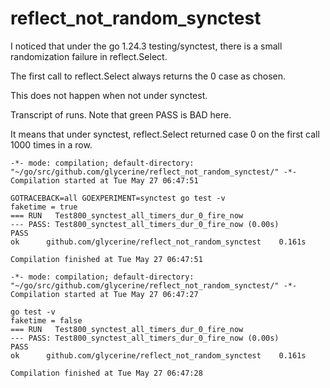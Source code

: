 reflect_not_random_synctest
===========================

I noticed that under the go 1.24.3 
testing/synctest, there is a small
randomization failure in reflect.Select.

The first call to reflect.Select always 
returns the 0 case as chosen.

This does not happen when not under synctest.

Transcript of runs. Note that green PASS is BAD here.

It means that under synctest, reflect.Select returned
case 0 on the first call 1000 times in a row.

~~~
-*- mode: compilation; default-directory: "~/go/src/github.com/glycerine/reflect_not_random_synctest/" -*-
Compilation started at Tue May 27 06:47:51

GOTRACEBACK=all GOEXPERIMENT=synctest go test -v
faketime = true
=== RUN   Test800_synctest_all_timers_dur_0_fire_now
--- PASS: Test800_synctest_all_timers_dur_0_fire_now (0.00s)
PASS
ok  	github.com/glycerine/reflect_not_random_synctest	0.161s

Compilation finished at Tue May 27 06:47:51

~~~

~~~
-*- mode: compilation; default-directory: "~/go/src/github.com/glycerine/reflect_not_random_synctest/" -*-
Compilation started at Tue May 27 06:47:27

go test -v
faketime = false
=== RUN   Test800_synctest_all_timers_dur_0_fire_now
--- PASS: Test800_synctest_all_timers_dur_0_fire_now (0.00s)
PASS
ok  	github.com/glycerine/reflect_not_random_synctest	0.161s

Compilation finished at Tue May 27 06:47:28
~~~
